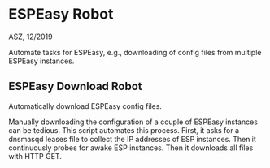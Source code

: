 
# ESPEasy Robot
ASZ, 12/2019

Automate tasks for ESPEasy, e.g., downloading of config files from multiple ESPEasy instances. 


## ESPEasy Download Robot
Automatically download ESPEasy config files.

Manually downloading the configuration of a couple of ESPEasy instances
can be tedious. This script automates this process.
First, it asks for a dnsmasqd leases file to collect the IP addresses
of ESP instances.
Then it continuously probes for awake ESP instances.
Then it downloads all files with HTTP GET.

